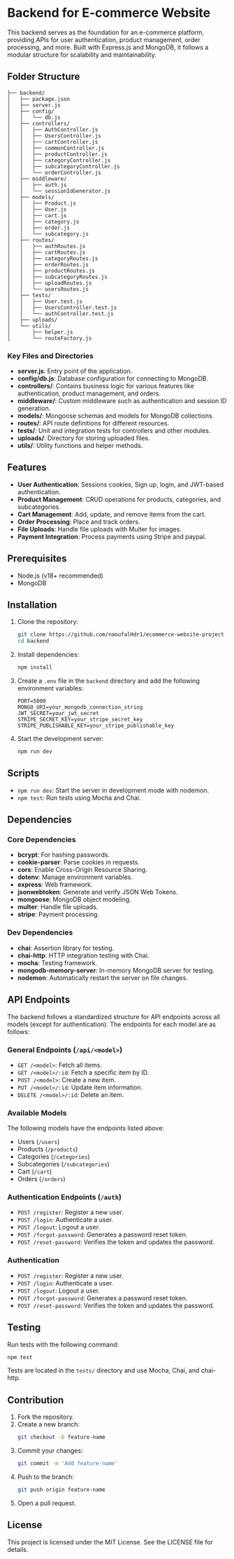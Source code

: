 # Backend for E-commerce Website

This backend serves as the foundation for an e-commerce platform, providing APIs for user authentication, product management, order processing, and more. Built with Express.js and MongoDB, it follows a modular structure for scalability and maintainability.

## Folder Structure

```
├── backend/
│   ├── package.json
│   ├── server.js
│   ├── config/
│   │   └── db.js
│   ├── controllers/
│   │   ├── AuthController.js
│   │   ├── UsersController.js
│   │   ├── cartController.js
│   │   ├── commonController.js
│   │   ├── productController.js
│   │   ├── categoryController.js
│   │   ├── subcategoryController.js
│   │   └── orderController.js
│   ├── middleware/
│   │   ├── auth.js
│   │   └── sessionIdGenerator.js
│   ├── models/
│   │   ├── Product.js
│   │   ├── User.js
│   │   ├── cart.js
│   │   ├── category.js
│   │   ├── order.js
│   │   └── subcategory.js
│   ├── routes/
│   │   ├── authRoutes.js
│   │   ├── cartRoutes.js
│   │   ├── categoryRoutes.js
│   │   ├── orderRoutes.js
│   │   ├── productRoutes.js
│   │   ├── subcategoryRoutes.js
│   │   ├── uploadRoutes.js
│   │   └── usersRoutes.js
│   ├── tests/
│   │   ├── User.test.js
│   │   ├── UsersController.test.js
│   │   └── authController.test.js
│   ├── uploads/
│   └── utils/
│       ├── helper.js
│       └── routeFactory.js
```

### Key Files and Directories

- **server.js**: Entry point of the application.
- **config/db.js**: Database configuration for connecting to MongoDB.
- **controllers/**: Contains business logic for various features like authentication, product management, and orders.
- **middleware/**: Custom middleware such as authentication and session ID generation.
- **models/**: Mongoose schemas and models for MongoDB collections.
- **routes/**: API route definitions for different resources.
- **tests/**: Unit and integration tests for controllers and other modules.
- **uploads/**: Directory for storing uploaded files.
- **utils/**: Utility functions and helper methods.

## Features

- **User Authentication**: Sessions cookies, Sign up, login, and JWT-based authentication.
- **Product Management**: CRUD operations for products, categories, and subcategories.
- **Cart Management**: Add, update, and remove items from the cart.
- **Order Processing**: Place and track orders.
- **File Uploads**: Handle file uploads with Multer for images.
- **Payment Integration**: Process payments using Stripe and paypal.

## Prerequisites

- Node.js (v18+ recommended)
- MongoDB

## Installation

1. Clone the repository:
   ```bash
   git clone https://github.com/naoufalHdr1/ecommerce-website-project
   cd backend
   ```

2. Install dependencies:
   ```bash
   npm install
   ```

3. Create a `.env` file in the `backend` directory and add the following environment variables:
   ```env
   PORT=5000
   MONGO_URI=your_mongodb_connection_string
   JWT_SECRET=your_jwt_secret
   STRIPE_SECRET_KEY=your_stripe_secret_key
   STRIPE_PUBLISHABLE_KEY=your_stripe_publishable_key
   ```

4. Start the development server:
   ```bash
   npm run dev
   ```

## Scripts

- `npm run dev`: Start the server in development mode with nodemon.
- `npm test`: Run tests using Mocha and Chai.

## Dependencies

### Core Dependencies

- **bcrypt**: For hashing passwords.
- **cookie-parser**: Parse cookies in requests.
- **cors**: Enable Cross-Origin Resource Sharing.
- **dotenv**: Manage environment variables.
- **express**: Web framework.
- **jsonwebtoken**: Generate and verify JSON Web Tokens.
- **mongoose**: MongoDB object modeling.
- **multer**: Handle file uploads.
- **stripe**: Payment processing.

### Dev Dependencies

- **chai**: Assertion library for testing.
- **chai-http**: HTTP integration testing with Chai.
- **mocha**: Testing framework.
- **mongodb-memory-server**: In-memory MongoDB server for testing.
- **nodemon**: Automatically restart the server on file changes.

## API Endpoints

The backend follows a standardized structure for API endpoints across all models (except for authentication). The endpoints for each model are as follows:

### General Endpoints (`/api/<model>`)

- `GET /<model>`: Fetch all items.
- `GET /<model>/:id`: Fetch a specific item by ID.
- `POST /<model>`: Create a new item.
- `PUT /<model>/:id`: Update item information.
- `DELETE /<model>/:id`: Delete an item.

### Available Models

The following models have the endpoints listed above:

- Users (`/users`)
- Products (`/products`)
- Categories (`/categories`)
- Subcategories (`/subcategories`)
- Cart (`/cart`)
- Orders (`/orders`)

### Authentication Endpoints (`/auth`)

- `POST /register`: Register a new user.
- `POST /login`: Authenticate a user.
- `POST /logout`: Logout a user.
- `POST /forgot-password`: Generates a password reset token.
- `POST /reset-password`: Verifies the token and updates the password.

### Authentication

- `POST /register`: Register a new user.
- `POST /login`: Authenticate a user.
- `POST /logout`: Logout a user.
- `POST /forgot-password`: Generates a password reset token.
- `POST /reset-password`: Verifies the token and updates the password.

## Testing

Run tests with the following command:
```bash
npm test
```
Tests are located in the `tests/` directory and use Mocha, Chai, and chai-http.

## Contribution

1. Fork the repository.
2. Create a new branch:
   ```bash
   git checkout -b feature-name
   ```
3. Commit your changes:
   ```bash
   git commit -m 'Add feature-name'
   ```
4. Push to the branch:
   ```bash
   git push origin feature-name
   ```
5. Open a pull request.

## License

This project is licensed under the MIT License. See the LICENSE file for details.
